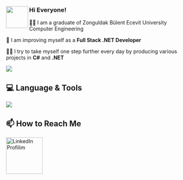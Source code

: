 ### Hi Everyone! <img align="left" width=60 height=60  src="https://user-images.githubusercontent.com/74038190/241763891-7bb1e704-6026-48f9-8435-2f4d40101348.gif" />

:woman_student: I am a graduate of Zonguldak Bülent Ecevit University Computer Engineering

 🌱 I am improving myself as a **Full Stack .NET Developer**
 
:woman_technologist:  I try to take myself one step further every day by producing various projects in **C#** and **.NET**


<p>
<a href="https://github.com/edaagunes/github-readme-stats">
  <img align="center"  src="https://github-readme-stats.vercel.app/api?username=edaagunes&show_icons=true&theme=dark&show=reviews&hide=prs,contribs&width=150" />
</a>

<!--
<img align="center"  src="https://github-readme-streak-stats.herokuapp.com/?user=edaagunes&theme=dark&hide_total_contributions=true&hide_longest_streak=true&card_width=150&card_height=150" alt="edaagunes" />
</p>
-->

## 💻 Language & Tools
<p align="left">
  <a href="https://skillicons.dev">
    <img src="https://skillicons.dev/icons?i=cs,git,dotnet,html,css,mongodb,postgresql,mysql,docker,elasticsearch,aws" />
  </a>
</p>


## 📫 How to Reach Me 

<a href="https://www.linkedin.com/in/edaagunes/" target="_blank">
    <img align="left" src="https://user-images.githubusercontent.com/74038190/235294012-0a55e343-37ad-4b0f-924f-c8431d9d2483.gif" alt="LinkedIn Profilim" width=100>
</a>






